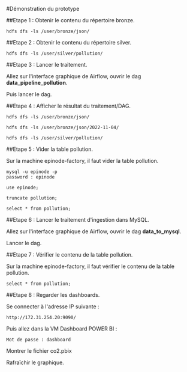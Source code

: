 #Démonstration du prototype 

##Etape 1 : Obtenir le contenu du répertoire bronze.

```
hdfs dfs -ls /user/bronze/json/
```

##Etape 2 : Obtenir le contenu du répertoire silver.

```
hdfs dfs -ls /user/silver/pollution/
```

##Etape 3 : Lancer le traitement.

Allez sur l'interface graphique de Airflow, ouvrir le dag **data_pipeline_pollution**.

Puis lancer le dag.

##Etape 4 : Afficher le résultat du traitement/DAG.

```
hdfs dfs -ls /user/bronze/json/
```

```
hdfs dfs -ls /user/bronze/json/2022-11-04/
```

```
hdfs dfs -ls /user/silver/pollution/
```

##Etape 5 : Vider la table pollution. 

Sur la machine epinode-factory, il faut vider la table pollution.

```
mysql -u epinode -p 
password : epinode

use epinode;

truncate pollution;

select * from pollution;
```

##Etape 6 : Lancer le traitement d'ingestion dans MySQL.

Allez sur l'interface graphique de Airflow, ouvrir le dag **data_to_mysql**.

Lancer le dag.

##Etape 7 : Vérifier le contenu de la table pollution.

Sur la machine epinode-factory, il faut vérifier le contenu de la table pollution.

```
select * from pollution;
```

##Etape 8 : Regarder les dashboards.

Se connecter à l'adresse IP suivante : 

```
http://172.31.254.20:9090/
```

Puis allez dans la VM Dashboard POWER BI :

```
Mot de passe : dashboard
```

Montrer le fichier co2.pbix

Rafraîchir le graphique.